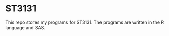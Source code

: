 ST3131
======

This repo stores my programs for ST3131. The programs are written in the R language and SAS. 
